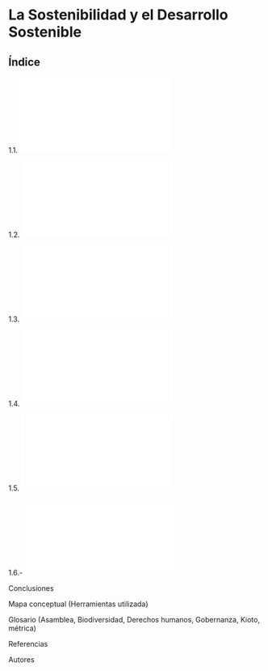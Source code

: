 # La Sostenibilidad y el Desarrollo Sostenible
## Índice
 
1.1. ![Introducción](Introduccion.md)

1.2. ![Sostenibilidad y desarrollo sostenible](SostenibilidadyDesarolloSostenible.md)

1.3. ![¿Qué significa la sigla ASG?](ASG.md)

1.4. ![La Agenda 2030 y los ODS](Agenda2030yODS.md)

1.5. ![Marco normativo y regulador de la sostenibilidad en Europa](MarcoNormativo.md)

1.6.- ![Evaluación del desempeño en sostenibilidad de las empresas](Evaluacion.md)

Conclusiones

Mapa conceptual (Herramientas utilizada)

Glosario (Asamblea, Biodiversidad, Derechos humanos, Gobernanza, Kioto, métrica)

Referencias

Autores
